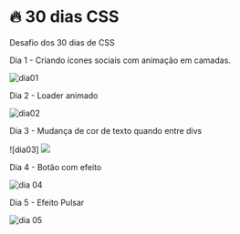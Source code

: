 #  🔥 30 dias CSS
Desafio dos 30 dias de CSS

Dia 1 - Criando ícones sociais com animação em camadas. 

![dia01](https://user-images.githubusercontent.com/37448340/87863730-bdeb0580-c934-11ea-84d4-d85ec4539183.gif)


Dia 2 - Loader animado 

![dia02](https://user-images.githubusercontent.com/37448340/87999843-769a7b80-cad2-11ea-9e1a-2958e9c14f76.gif)


Dia 3 - Mudança de cor de texto quando entre divs 

![dia03] <img src="aula 3/dia03.gif">

Dia 4 - Botão com efeito 


![dia 04](https://user-images.githubusercontent.com/37448340/88242961-38819100-cc65-11ea-82b3-b541ff8cb3d7.gif)


Dia 5 - Efeito Pulsar

![dia 05](https://user-images.githubusercontent.com/37448340/88354131-4d7a2500-cd36-11ea-800e-eec277f17737.gif)
